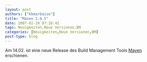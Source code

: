 ```yaml
---
layout: post
authors: ["khmarbaise"]
title: "Maven 2.0.5"
date: 2007-02-28 07:26:42
tags: Neuigkeiten,Neue Versionen,BM
categories: [Neuigkeiten,Neue Versionen,BM]
post-type: blog
---
```

Am 14.02. ist eine neue Release des Build Management Tools <a href="http://maven.apache.org"  title="Maven">Maven</a> erschienen.
